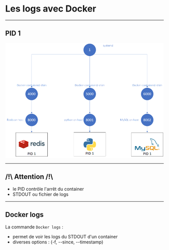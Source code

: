# Les logs avec Docker


--------


## PID 1

![image_pid](docker_overview_intro/img//image_pid_VE.png)


--------


## /!\ Attention /!\

- le PID contrôle l'arrêt du container
- STDOUT ou fichier de logs


--------


## Docker logs

La commande `Docker logs` :
- permet de voir les logs du STDOUT d'un container
- diverses options : (-f, --since, --timestamp)
